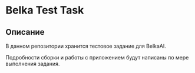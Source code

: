 # Belka Test Task
## Описание
В данном репозитории хранится тестовое задание для BelkaAI. 
 
Подробности сборки и работы с приложением будут написаны по мере выполнения задания.